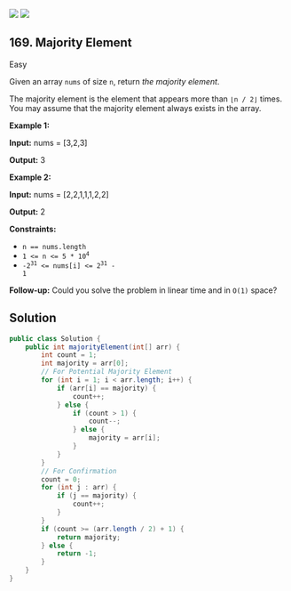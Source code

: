 [![](https://img.shields.io/github/stars/javadev/LeetCode-in-Java?label=Stars&style=flat-square)](https://github.com/javadev/LeetCode-in-Java)
[![](https://img.shields.io/github/forks/javadev/LeetCode-in-Java?label=Fork%20me%20on%20GitHub%20&style=flat-square)](https://github.com/javadev/LeetCode-in-Java/fork)

## 169\. Majority Element

Easy

Given an array `nums` of size `n`, return _the majority element_.

The majority element is the element that appears more than `⌊n / 2⌋` times. You may assume that the majority element always exists in the array.

**Example 1:**

**Input:** nums = [3,2,3]

**Output:** 3 

**Example 2:**

**Input:** nums = [2,2,1,1,1,2,2]

**Output:** 2 

**Constraints:**

*   `n == nums.length`
*   <code>1 <= n <= 5 * 10<sup>4</sup></code>
*   <code>-2<sup>31</sup> <= nums[i] <= 2<sup>31</sup> - 1</code>

**Follow-up:** Could you solve the problem in linear time and in `O(1)` space?

## Solution

```java
public class Solution {
    public int majorityElement(int[] arr) {
        int count = 1;
        int majority = arr[0];
        // For Potential Majority Element
        for (int i = 1; i < arr.length; i++) {
            if (arr[i] == majority) {
                count++;
            } else {
                if (count > 1) {
                    count--;
                } else {
                    majority = arr[i];
                }
            }
        }
        // For Confirmation
        count = 0;
        for (int j : arr) {
            if (j == majority) {
                count++;
            }
        }
        if (count >= (arr.length / 2) + 1) {
            return majority;
        } else {
            return -1;
        }
    }
}
```